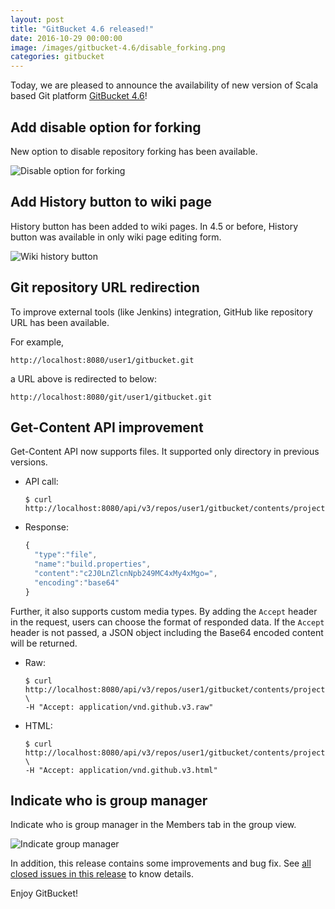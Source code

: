 ```yaml
---
layout: post
title: "GitBucket 4.6 released!"
date: 2016-10-29 00:00:00
image: /images/gitbucket-4.6/disable_forking.png
categories: gitbucket
---
```


Today, we are pleased to announce the availability of new version of Scala based Git platform [GitBucket 4.6](https://github.com/gitbucket/gitbucket/releases/tag/4.6)!

## Add disable option for forking

New option to disable repository forking has been available.

![Disable option for forking]({{site.baseurl}}/images/gitbucket-4.6/disable_forking.png)

## Add History button to wiki page

History button has been added to wiki pages. In 4.5 or before, History button was available in only wiki page editing form.

![Wiki history button]({{site.baseurl}}/images/gitbucket-4.6/wiki_history.png)

## Git repository URL redirection

To improve external tools (like Jenkins) integration, GitHub like repository URL has been available.

For example,

```
http://localhost:8080/user1/gitbucket.git
```

a URL above is redirected to below:

```
http://localhost:8080/git/user1/gitbucket.git
```

## Get-Content API improvement

Get-Content API now supports files. It supported only directory in previous versions.

- API call:

  ```
  $ curl http://localhost:8080/api/v3/repos/user1/gitbucket/contents/project/build.properties
  ```

- Response:

  ```javascript
  {
    "type":"file",
    "name":"build.properties",
    "content":"c2J0LnZlcnNpb249MC4xMy4xMgo=",
    "encoding":"base64"
  }
  ```

Further, it also supports custom media types. By adding the `Accept` header in the request, users can choose the format of responded data. If the `Accept` header is not passed, a JSON object including the Base64 encoded content will be returned.

- Raw:

  ```
  $ curl http://localhost:8080/api/v3/repos/user1/gitbucket/contents/project/build.properties \
  -H "Accept: application/vnd.github.v3.raw"
  ```

- HTML:

  ```
  $ curl http://localhost:8080/api/v3/repos/user1/gitbucket/contents/project/build.properties \
  -H "Accept: application/vnd.github.v3.html"
  ```

## Indicate who is group manager

Indicate who is group manager in the Members tab in the group view.

![Indicate group manager]({{site.baseurl}}/images/gitbucket-4.6/group_manager.png)

In addition, this release contains some improvements and bug fix. See [all closed issues in this release](https://github.com/gitbucket/gitbucket/issues?q=is%3Aclosed+milestone%3A4.6) to know details.

Enjoy GitBucket!
